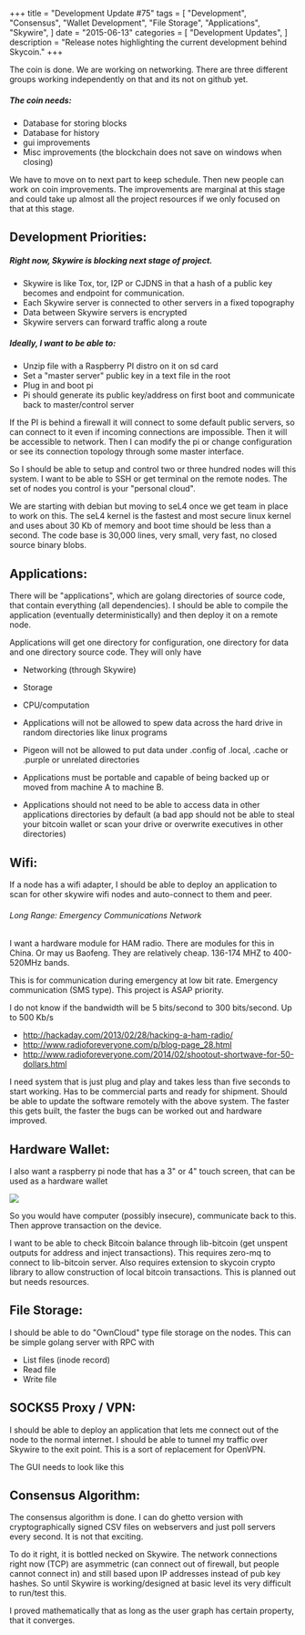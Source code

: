 +++
title = "Development Update #75"
tags = [
    "Development",
    "Consensus",
    "Wallet Development",
    "File Storage",
    "Applications",
    "Skywire",
]
date = "2015-06-13"
categories = [
    "Development Updates",
]
description = "Release notes highlighting the current development behind Skycoin."
+++

The coin is done. We are working on networking. There are three different groups working independently on that and its not on github yet.

##### The coin needs:
- Database for storing blocks
- Database for history
- gui improvements
- Misc improvements (the blockchain does not save on windows when closing)

We have to move on to next part to keep schedule. Then new people can work on coin improvements. The improvements are marginal at this stage and could take up almost all the project resources if we only focused on that at this stage.

## Development Priorities:

##### Right now, Skywire is blocking next stage of project.
- Skywire is like Tox, tor, I2P or CJDNS in that a hash of a public key becomes and endpoint for communication.
- Each Skywire server is connected to other servers in a fixed topography
- Data between Skywire servers is encrypted
- Skywire servers can forward traffic along a route

##### Ideally, I want to be able to:
- Unzip file with a Raspberry PI distro on it on sd card
- Set a "master server" public key in a text file in the root
- Plug in and boot pi
- Pi should generate its public key/address on first boot and communicate back to master/control server

If the PI is behind a firewall it will connect to some default public servers, so can connect to it even if incoming connections are impossible. Then it will be accessible to network. Then I can modify the pi or change configuration or see its connection topology through some master interface.

So I should be able to setup and control two or three hundred nodes will this system. I want to be able to SSH or get terminal on the remote nodes. The set of nodes you control is your "personal cloud".

We are starting with debian but moving to seL4 once we get team in place to work on this. The seL4 kernel is the fastest and most secure linux kernel and uses about 30 Kb of memory and boot time should be less than a second. The code base is 30,000 lines, very small, very fast, no closed source binary blobs.

## Applications:

There will be "applications", which are golang directories of source code, that contain everything (all dependencies). I should be able to compile the application (eventually deterministically) and then deploy it on a remote node.

Applications will get one directory for configuration, one directory for data and one directory source code. They will only have
- Networking (through Skywire)
- Storage
- CPU/computation

- Applications will not be allowed to spew data across the hard drive in random directories like linux programs
- Pigeon will not be allowed to put data under .config of .local, .cache or .purple or unrelated directories
- Applications must be portable and capable of being backed up or moved from machine A to machine B.
- Applications should not need to be able to access data in other applications directories by default (a bad app should not be able to steal your bitcoin wallet or scan your drive or overwrite executives in other directories)

## Wifi:

If a node has a wifi adapter, I should be able to deploy an application to scan for other skywire wifi nodes and auto-connect to them and peer.

###### Long Range: Emergency Communications Network

I want a hardware module for HAM radio. There are modules for this in China. Or may us Baofeng. They are relatively cheap.  136-174 MHZ to 400-520MHz bands.

This is for communication during emergency at low bit rate. Emergency communication (SMS type). This project is ASAP priority.

I do not know if the bandwidth will be 5 bits/second to 300 bits/second. Up to 500 Kb/s

- http://hackaday.com/2013/02/28/hacking-a-ham-radio/
- http://www.radioforeveryone.com/p/blog-page_28.html
- http://www.radioforeveryone.com/2014/02/shootout-shortwave-for-50-dollars.html

I need system that is just plug and play and takes less than five seconds to start working. Has to be commercial parts and ready for shipment. Should be able to update the software remotely with the above system. The faster this gets built, the faster the bugs can be worked out and hardware improved.

## Hardware Wallet:

I also want a raspberry pi node that has a 3" or 4" touch screen, that can be used as a hardware wallet

![](http://i.imgur.com/8bD1k9x.jpg)

So you would have computer (possibly insecure), communicate back to this. Then approve transaction on the device.

I want to be able to check Bitcoin balance through lib-bitcoin (get unspent outputs for address and inject transactions). This requires zero-mq to connect to lib-bitcoin server. Also requires extension to skycoin crypto library to allow construction of local bitcoin transactions. This is planned out but needs resources.

## File Storage:

I should be able to do "OwnCloud" type file storage on the nodes. This can be simple golang server with RPC with
- List files (inode record)
- Read file
- Write file

## SOCKS5 Proxy / VPN:

I should be able to deploy an application that lets me connect out of the node to the normal internet. I should be able to tunnel my traffic over Skywire to the exit point. This is a sort of replacement for OpenVPN.

The GUI needs to look like this

## Consensus Algorithm:

The consensus algorithm is done. I can do ghetto version with cryptographically signed CSV files on webservers and just poll servers every second. It is not that exciting.

To do it right, it is bottled necked on Skywire. The network connections right now (TCP) are asymmetric (can connect out of firewall, but people cannot connect in) and still based upon IP addresses instead of pub key hashes. So until Skywire is working/designed at basic level its very difficult to run/test this.

I proved mathematically that as long as the user graph has certain property, that it converges.
